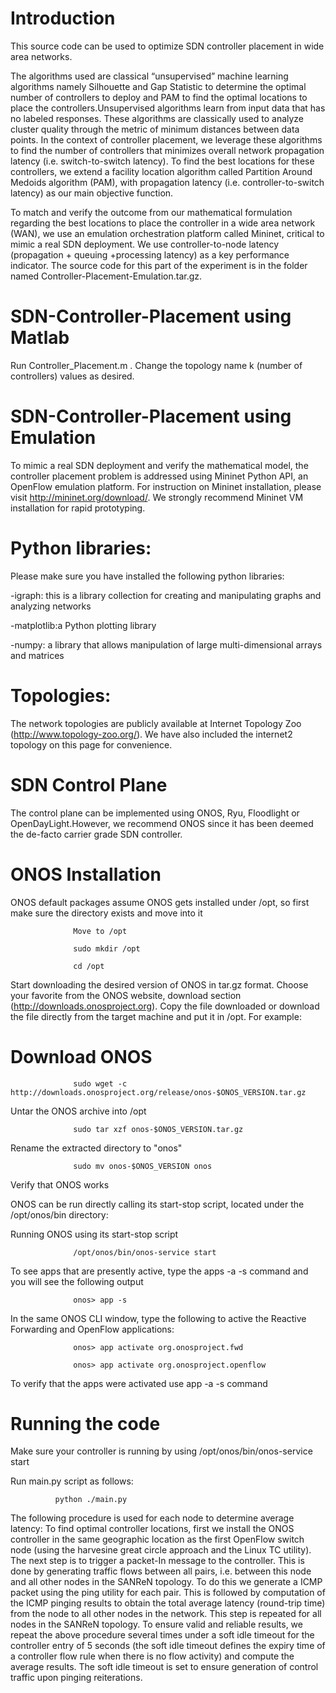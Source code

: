 # Introduction

This source code can be used to optimize SDN controller placement in wide area networks.

The algorithms used are classical “unsupervised” machine learning algorithms namely Silhouette and Gap Statistic to determine the optimal number of controllers to deploy and PAM to find the optimal locations to place the controllers.Unsupervised algorithms learn from input data that has no labeled responses. These algorithms are classically used to analyze cluster quality through the metric of minimum distances between data points. In the context of controller placement, we leverage these algorithms to find the number of controllers that minimizes overall network propagation latency (i.e. switch-to-switch latency). To find the best locations for these controllers, we extend a facility location  algorithm called Partition Around Medoids algorithm (PAM), with propagation latency (i.e. controller-to-switch latency) as our main objective function.

To match and verify the outcome from our mathematical formulation regarding the best locations to place the controller in a wide area network (WAN), we use an emulation orchestration platform called Mininet, critical to mimic a real SDN deployment. We use controller-to-node latency (propagation + queuing +processing latency) as a key performance indicator. The source code for this part of the experiment is in the folder named Controller-Placement-Emulation.tar.gz.

# SDN-Controller-Placement using Matlab

Run Controller_Placement.m . Change the topology name k (number of controllers) values as desired. 

# SDN-Controller-Placement using Emulation

To mimic a real SDN deployment and verify the mathematical model, the controller placement problem is addressed using Mininet Python API, an OpenFlow emulation platform. For instruction on Mininet installation, please visit http://mininet.org/download/. We strongly recommend Mininet VM installation for rapid prototyping. 

# Python libraries: 

Please make sure you have installed the following python libraries:

-igraph: this is a library collection for creating and manipulating graphs and analyzing networks
                  
-matplotlib:a Python plotting library
                  
-numpy: a library that allows manipulation of large multi-dimensional arrays and matrices

# Topologies:

The network topologies are publicly available at Internet Topology Zoo (http://www.topology-zoo.org/). We have also included the internet2 topology on this page for convenience. 

# SDN Control Plane
                  
The control plane can be implemented using ONOS, Ryu, Floodlight or OpenDayLight.However, we recommend ONOS since it has been deemed the de-facto carrier grade SDN controller.

# ONOS Installation

ONOS default packages assume ONOS gets installed under /opt, so first make sure the directory exists and move into it
                   
                  Move to /opt
                  
                  sudo mkdir /opt
                  
                  cd /opt

Start downloading the desired version of ONOS in tar.gz format. Choose your favorite from the ONOS website, download section (http://downloads.onosproject.org). Copy the file downloaded or download the file directly from the target machine and put it in /opt. For example:

# Download ONOS
                  
                  sudo wget -c http://downloads.onosproject.org/release/onos-$ONOS_VERSION.tar.gz

Untar the ONOS archive into /opt

                  sudo tar xzf onos-$ONOS_VERSION.tar.gz


Rename the extracted directory to "onos"

                  sudo mv onos-$ONOS_VERSION onos
                  
Verify that ONOS works

ONOS can be run directly calling its start-stop script, located under the /opt/onos/bin directory:

Running ONOS using its start-stop script

                  /opt/onos/bin/onos-service start
                  
To see apps that are presently active, type the apps -a -s command and you will see the following output

                  onos> app -s
In the same ONOS CLI window, type the following to active the Reactive Forwarding and OpenFlow applications:

                  onos> app activate org.onosproject.fwd

                  onos> app activate org.onosproject.openflow
                  
To verify that the apps were activated use app -a -s command

# Running the code

Make sure your controller is running by using  /opt/onos/bin/onos-service start

Run main.py script as follows:

              python ./main.py
              
The following procedure is used for each node to determine average latency: To find optimal controller locations, first we install the ONOS controller in the same geographic location as the first OpenFlow switch node (using the harvesine great circle approach and the Linux TC utility). The next step is to trigger a packet-In message to the controller. This is done by generating traffic flows between all pairs, i.e. between this node and all other nodes in the SANReN topology. To do this we generate a ICMP packet using the ping utility for each pair. This is followed by computation of the ICMP pinging results to obtain the total average latency (round-trip time) from the node to all other nodes in the network. This step is repeated for all nodes in the SANReN topology. To ensure valid and reliable results, we repeat the above procedure several times under a soft idle timeout for the controller entry of 5 seconds (the soft idle timeout defines the expiry time of a controller flow rule when there is no flow activity) and compute the average results. The soft idle timeout is set to ensure generation of control traffic upon pinging reiterations.






